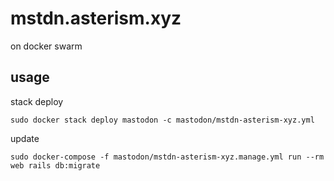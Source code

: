 # mstdn.asterism.xyz

on docker swarm

## usage

stack deploy

```
sudo docker stack deploy mastodon -c mastodon/mstdn-asterism-xyz.yml
```

update

```
sudo docker-compose -f mastodon/mstdn-asterism-xyz.manage.yml run --rm web rails db:migrate
```
